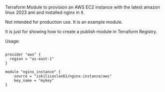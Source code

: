 Terraform Module to provision an AWS EC2 instance with the latest amazon linux 2023 ami and installed nginx in it.

Not intended for production use. It is an example module.

It is just for showing how to create a publish module in Terraform Registry.

Usage:

```hcl

provider "aws" {
  region = "us-east-1"
}

module "nginx_instance" {
    source = "iskilicaslan61/nginx-instance/aws"
    key_name = "mykey"
}
```